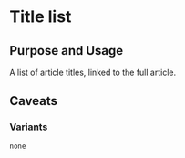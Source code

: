 # Title list

## Purpose and Usage
A list of article titles, linked to the full article.

## Caveats

### Variants

```
none

```
